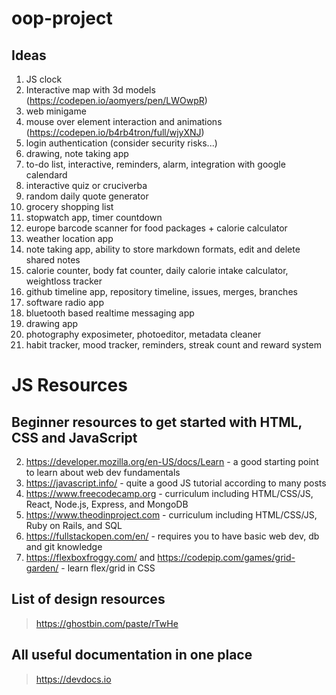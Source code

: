 # oop-project

## Ideas

1. JS clock
2. Interactive map with 3d models (https://codepen.io/aomyers/pen/LWOwpR)
3. web minigame
4. mouse over element interaction and animations (https://codepen.io/b4rb4tron/full/wjyXNJ)
5. login authentication (consider security risks...)
6. drawing, note taking app
7. to-do list, interactive, reminders, alarm, integration with google calendard
8. interactive quiz or cruciverba
9. random daily quote generator
10. grocery shopping list
11. stopwatch app, timer countdown 
12. europe barcode scanner for food packages + calorie calculator
13. weather location app
14. note taking app, ability to store markdown formats, edit and delete shared notes
15. calorie counter, body fat counter, daily calorie intake calculator, weightloss tracker
16. github timeline app, repository timeline, issues, merges, branches
17. software radio app
18. bluetooth based realtime messaging app
19. drawing app
20. photography exposimeter, photoeditor, metadata cleaner
21. habit tracker, mood tracker, reminders, streak count and reward system



# JS Resources

## Beginner resources to get started with HTML, CSS and JavaScript
2. https://developer.mozilla.org/en-US/docs/Learn - a good starting point to learn about web dev fundamentals
3. https://javascript.info/ - quite a good JS tutorial according to many posts
4. https://www.freecodecamp.org - curriculum including HTML/CSS/JS, React, Node.js, Express, and MongoDB
5. https://www.theodinproject.com - curriculum including HTML/CSS/JS, Ruby on Rails, and SQL
6. https://fullstackopen.com/en/ - requires you to have basic web dev, db and git knowledge
7. https://flexboxfroggy.com/ and https://codepip.com/games/grid-garden/ - learn flex/grid in CSS
 
## List of design resources
> https://ghostbin.com/paste/rTwHe
 
## All useful documentation in one place
> https://devdocs.io
